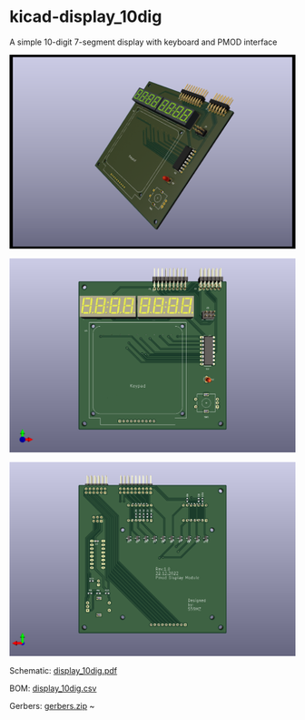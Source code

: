 # kicad-display_10dig
A simple 10-digit 7-segment display with keyboard and PMOD interface

![alt text](display_10dig_3d.png)

![alt text](display_10dig_top.png)

![alt text](display_10dig_bot.png)


Schematic:
[display_10dig.pdf](display_10dig.pdf)

BOM:
[display_10dig.csv](display_10dig.csv)

Gerbers:
[gerbers.zip](https://github.com/s59mz/kicad-display_10dig/raw/main/gerbers.zip)
~                                                                           
